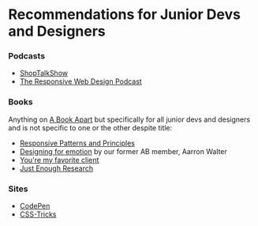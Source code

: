 # Recommendations for Junior Devs and Designers

### Podcasts
* [ShopTalkShow](http://shoptalkshow.com/)
* [The Responsive Web Design Podcast](http://responsivewebdesign.com/podcast/)

### Books
Anything on [A Book Apart](http://www.abookapart.com) but specifically for all junior devs and designers and is not specific to one or the other despite title:
* [Responsive Patterns and Principles](https://abookapart.com/products/responsive-design-patterns-principles)
* [Designing for emotion](https://abookapart.com/products/designing-for-emotion) by our former AB member, Aarron Walter
* [You're my favorite client](https://abookapart.com/products/youre-my-favorite-client)
* [Just Enough Research](https://abookapart.com/products/just-enough-research)


### Sites
* [CodePen](http://www.codepen.io)
* [CSS-Tricks](http://www.css-tricks.com)
